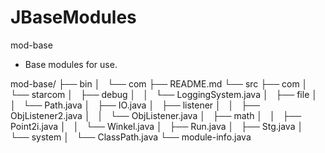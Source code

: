 # JBaseModules
mod-base
- Base modules for use.

mod-base/
├── bin
│   └── com
├── README.md
└── src
    ├── com
    │   └── starcom
    │       ├── debug
    │       │   └── LoggingSystem.java
    │       ├── file
    │       │   └── Path.java
    │       ├── IO.java
    │       ├── listener
    │       │   ├── ObjListener2.java
    │       │   └── ObjListener.java
    │       ├── math
    │       │   ├── Point2i.java
    │       │   └── Winkel.java
    │       ├── Run.java
    │       ├── Stg.java
    │       └── system
    │           └── ClassPath.java
    └── module-info.java
